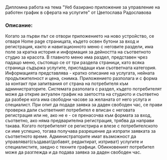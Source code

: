 Дипломна работа на тема "Уеб базирано приложение за управление на работен график в сферата на услугите"
от Цветослава Радославова

### Описание:

Когато за първи път се отвори приложението на ново устройство, се отваря Home page страницата, където освен бутони за вход и регистрация, както и навигационното меню с неговите раздели, има поле за кратка история  и информация за дейността на съответното студио за красота. В главното меню има раздел, представен чрез падащо меню, състоящо се от три раздела страници, като всяка страница съдържа  услугите, приспадащи към съответната категория. Информацията представлява - кратко описание на услугата, нейната продължителност и цена, снимка. Приложението разполага и с форма за контакт при запитвания от страна на потребителя към администраторите. Системата разполага с раздел, където потребителят може да открие актуален график на заетостта на студиото и съответно да разбере кога има свободни часове за желаната от него услуга и специалист. При опит да подаде заявка за даден свободен час, се прави проверка дали съответният потребител е вписан с неговата регистрация или не, ако не е - се пренасочва към формата за вход, съответно, ако няма предварителна регистрация, трябва да направи такава. Когато потребителят се регистрира и влезе с потребителското си име успешно, тогава получава разрешение да изпрати заявката за съответното време. Администраторите имат възможност да управляват(създават/добавят, редактират, изтриват) услугите и специалистите, заедно с техните графици. Обикновеният потребител може да разглежда и да подава заявка за даден свободен час.